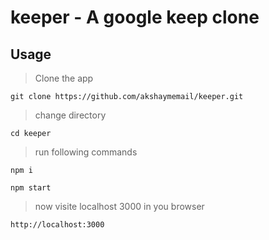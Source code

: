 # keeper - A google keep clone

## Usage

> Clone the app 
```
git clone https://github.com/akshaymemail/keeper.git

```

> change directory
```
cd keeper

```

> run following commands
```
npm i

npm start

```

> now visite localhost 3000 in you browser
```
http://localhost:3000

```
